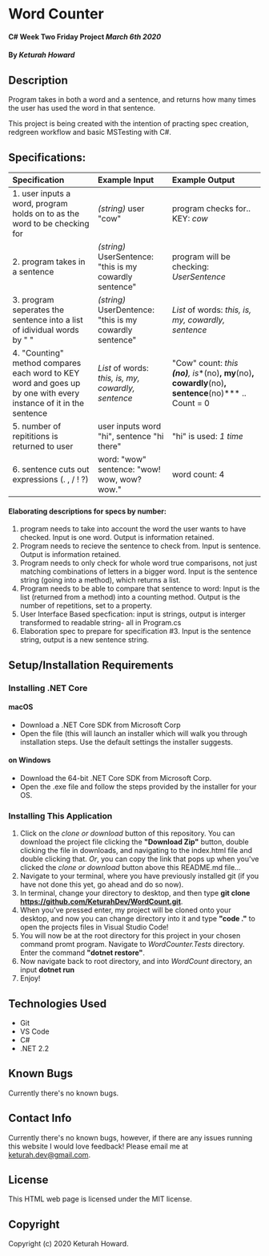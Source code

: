 # Word Counter

#### C# Week Two Friday Project _March 6th 2020_

#### By _**Keturah Howard**_

## Description

Program takes in both a word and a sentence, and returns how many times the user has used the word in that sentence.

This project is being created with the intention of practing spec creation, redgreen workflow and basic MSTesting with C#.

## Specifications:


| Specification | Example Input | Example Output |
| :------------- |:-------------| :-------------------|
| 1. user inputs a word, program holds on to as the word to be checking for | *(string)* user "cow" | program checks for.. KEY: *cow*  |
| 2. program takes in a sentence | *(string)* UserSentence: "this is my cowardly sentence" | program will be checking: *UserSentence*  |
| 3. program seperates the sentence into a list of idividual words by " " | *(string)* UserDentence: "this is my cowardly sentence" | *List* of words: *this, is, my, cowardly, sentence*  |
| 4. "Counting" method compares each word to KEY word and goes up by one with every instance of it in the sentence| *List* of words: *this, is, my, cowardly, sentence* | "Cow" count: *this **(no)**, is**(no)**, my**(no)**, cowardly**(no)**, sentence**(no)*** .. Count = 0 |
| 5. number of repititions is returned to user | user inputs word "hi", sentence "hi there" | "hi" is used: *1 time* |
| 6. sentence cuts out expressions (. , / ! ?) | word: "wow" sentence: "wow! wow, wow? wow." | word count: 4 |


#### Elaborating descriptions for specs by number:
1. program needs to take into account the word the user wants to have checked. Input is one word. Output is information retained.
2. Program needs to recieve the sentence to check from. Input is sentence. Output is information retained.
3. Program needs to only check for whole word true comparisons, not just matching combinations of letters in a bigger word. Input is the sentence string (going into a method), which returns a list.
4. Program needs to be able to compare that sentence to word: Input is the list (returned from a method) into a counting method. Output is the number of repetitions, set to a property.
5. User Interface Based specfication: input is strings, output is interger transformed to readable string- all in Program.cs 
6. Elaboration spec to prepare for specification #3. Input is the sentence string, output is a new sentence string.


## Setup/Installation Requirements

  ### Installing .NET Core

  #### macOS
  * Download a .NET Core SDK from Microsoft Corp
  * Open the file (this will launch an installer which will walk you through installation steps. Use the default settings the installer suggests.

  #### on Windows
  * Download the 64-bit .NET Core SDK from Microsoft Corp.
  * Open the .exe file and follow the steps provided by the installer for your OS.

  ### Installing This Application

  1. Click on the *clone or download* button of this repository. You can download the project file clicking the **"Download Zip"** button, double clicking the file in downloads, and navigating to the index.html file and double clicking that. *Or*, you can copy the link that pops up when you've clicked the *clone or download* button above this README.md file...
  2. Navigate to your terminal, where you have previously installed git (if you have not done this yet, go ahead and do so now).
  3. In terminal, change your directory to desktop, and then type **git clone https://github.com/KeturahDev/WordCount.git**.
  4. When you've pressed enter, my project will be cloned onto your desktop, and now you can change directory into it and type **"code ."** to open the projects files in Visual Studio Code!
  5. You will now be at the root directory for this project in your chosen command promt program. Navigate to *WordCounter.Tests* directory. Enter the command **"dotnet restore"**.
  6. Now navigate back to root directory, and into *WordCount* directory, an input **dotnet run**
  7. Enjoy!

## Technologies Used

* Git
* VS Code
* C#
* .NET 2.2


## Known Bugs
Currently there's no known bugs.

## Contact Info 
Currently there's no known bugs, however, if there are any issues running this website I would love feedback! Please email me at keturah.dev@gmail.com.

## License

This HTML web page is licensed under the MIT license.

## Copyright

Copyright (c) 2020 Keturah Howard.